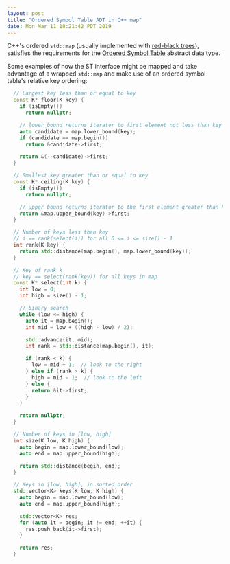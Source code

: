 ```yaml
---
layout: post
title: "Ordered Symbol Table ADT in C++ map"
date: Mon Mar 11 18:21:42 PDT 2019
---
```


C++'s ordered `std::map` (usually implemented with [red-black trees](http://en.wikipedia.com/wiki/Red%E2%80%93black_tree)),
satisfies the requirements for the [Ordered Symbol Table](https://algs4.cs.princeton.edu/31elementary/)
abstract data type.

Some examples of how the ST interface might be mapped and take advantage of a wrapped `std::map` and
make use of an ordered symbol table's relative key ordering:

```cpp
  // Largest key less than or equal to key
  const K* floor(K key) {
    if (isEmpty())
      return nullptr;

    // lower_bound returns iterator to first element not less than key
    auto candidate = map.lower_bound(key);
    if (candidate == map.begin())
      return &candidate->first;

    return &(--candidate)->first;
  }

  // Smallest key greater than or equal to key
  const K* ceiling(K key) {
    if (isEmpty())
      return nullptr;

    // upper_bound returns iterator to the first element greater than key
    return &map.upper_bound(key)->first;
  }

  // Number of keys less than key
  // i == rank(select(i)) for all 0 <= i <= size() - 1
  int rank(K key) {
    return std::distance(map.begin(), map.lower_bound(key));
  }

  // Key of rank k
  // key == select(rank(key)) for all keys in map
  const K* select(int k) {
    int low = 0;
    int high = size() - 1;

    // binary search
    while (low <= high) {
      auto it = map.begin();
      int mid = low + ((high - low) / 2);

      std::advance(it, mid);
      int rank = std::distance(map.begin(), it);

      if (rank < k) {
        low = mid + 1;  // look to the right
      } else if (rank > k) {
        high = mid - 1;  // look to the left
      } else {
        return &it->first;
      }
    }

    return nullptr;
  }

  // Number of keys in [low, high]
  int size(K low, K high) {
    auto begin = map.lower_bound(low);
    auto end = map.upper_bound(high);

    return std::distance(begin, end);
  }

  // Keys in [low, high], in sorted order
  std::vector<K> keys(K low, K high) {
    auto begin = map.lower_bound(low);
    auto end = map.upper_bound(high);

    std::vector<K> res;
    for (auto it = begin; it != end; ++it) {
      res.push_back(it->first);
    }

    return res;
  }
```

